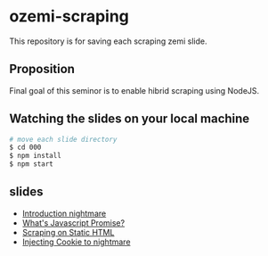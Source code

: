 ozemi-scraping
====

This repository is for saving each scraping zemi slide.

Proposition
----

Final goal of this seminor is to enable hibrid scraping using NodeJS.

Watching the slides on your local machine
----

```bash
# move each slide directory
$ cd 000
$ npm install
$ npm start
```

slides
----

* [Introduction nightmare](https://jumpeiarashi.github.io/ozemi-scraping/000)
* [What's Javascript Promise?](https://jumpeiarashi.github.io/ozemi-scraping/001)
* [Scraping on Static HTML](https://jumpeiarashi.github.io/ozemi-scraping/002)
* [Injecting Cookie to nightmare](https://jumpeiarashi.github.io/ozemi-scraping/003)
